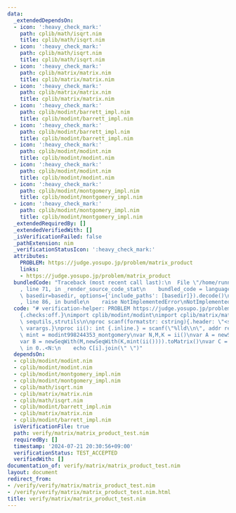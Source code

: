 ```yaml
---
data:
  _extendedDependsOn:
  - icon: ':heavy_check_mark:'
    path: cplib/math/isqrt.nim
    title: cplib/math/isqrt.nim
  - icon: ':heavy_check_mark:'
    path: cplib/math/isqrt.nim
    title: cplib/math/isqrt.nim
  - icon: ':heavy_check_mark:'
    path: cplib/matrix/matrix.nim
    title: cplib/matrix/matrix.nim
  - icon: ':heavy_check_mark:'
    path: cplib/matrix/matrix.nim
    title: cplib/matrix/matrix.nim
  - icon: ':heavy_check_mark:'
    path: cplib/modint/barrett_impl.nim
    title: cplib/modint/barrett_impl.nim
  - icon: ':heavy_check_mark:'
    path: cplib/modint/barrett_impl.nim
    title: cplib/modint/barrett_impl.nim
  - icon: ':heavy_check_mark:'
    path: cplib/modint/modint.nim
    title: cplib/modint/modint.nim
  - icon: ':heavy_check_mark:'
    path: cplib/modint/modint.nim
    title: cplib/modint/modint.nim
  - icon: ':heavy_check_mark:'
    path: cplib/modint/montgomery_impl.nim
    title: cplib/modint/montgomery_impl.nim
  - icon: ':heavy_check_mark:'
    path: cplib/modint/montgomery_impl.nim
    title: cplib/modint/montgomery_impl.nim
  _extendedRequiredBy: []
  _extendedVerifiedWith: []
  _isVerificationFailed: false
  _pathExtension: nim
  _verificationStatusIcon: ':heavy_check_mark:'
  attributes:
    PROBLEM: https://judge.yosupo.jp/problem/matrix_product
    links:
    - https://judge.yosupo.jp/problem/matrix_product
  bundledCode: "Traceback (most recent call last):\n  File \"/home/runner/.local/lib/python3.10/site-packages/onlinejudge_verify/documentation/build.py\"\
    , line 71, in _render_source_code_stat\n    bundled_code = language.bundle(stat.path,\
    \ basedir=basedir, options={'include_paths': [basedir]}).decode()\n  File \"/home/runner/.local/lib/python3.10/site-packages/onlinejudge_verify/languages/nim.py\"\
    , line 86, in bundle\n    raise NotImplementedError\nNotImplementedError\n"
  code: "# verification-helper: PROBLEM https://judge.yosupo.jp/problem/matrix_product\n\
    {.checks:off.}\nimport cplib/modint/modint\nimport cplib/matrix/matrix\nimport\
    \ sequtils,strutils\n\nproc scanf(formatstr: cstring){.header: \"<stdio.h>\",\
    \ varargs.}\nproc ii(): int {.inline.} = scanf(\"%lld\\n\", addr result)\n\ntype\
    \ mint = modint998244353_montgomery\nvar N,M,K = ii()\nvar A = newSeqWith(N,newSeqWith(M,mint(ii()))).toMatrix()\n\
    var B = newSeqWith(M,newSeqWith(K,mint(ii()))).toMatrix()\nvar C = A*B\nfor i\
    \ in 0..<N:\n    echo C[i].join(\" \")"
  dependsOn:
  - cplib/modint/modint.nim
  - cplib/modint/modint.nim
  - cplib/modint/montgomery_impl.nim
  - cplib/modint/montgomery_impl.nim
  - cplib/math/isqrt.nim
  - cplib/matrix/matrix.nim
  - cplib/math/isqrt.nim
  - cplib/modint/barrett_impl.nim
  - cplib/matrix/matrix.nim
  - cplib/modint/barrett_impl.nim
  isVerificationFile: true
  path: verify/matrix/matrix_product_test.nim
  requiredBy: []
  timestamp: '2024-07-21 20:30:56+09:00'
  verificationStatus: TEST_ACCEPTED
  verifiedWith: []
documentation_of: verify/matrix/matrix_product_test.nim
layout: document
redirect_from:
- /verify/verify/matrix/matrix_product_test.nim
- /verify/verify/matrix/matrix_product_test.nim.html
title: verify/matrix/matrix_product_test.nim
---
```

